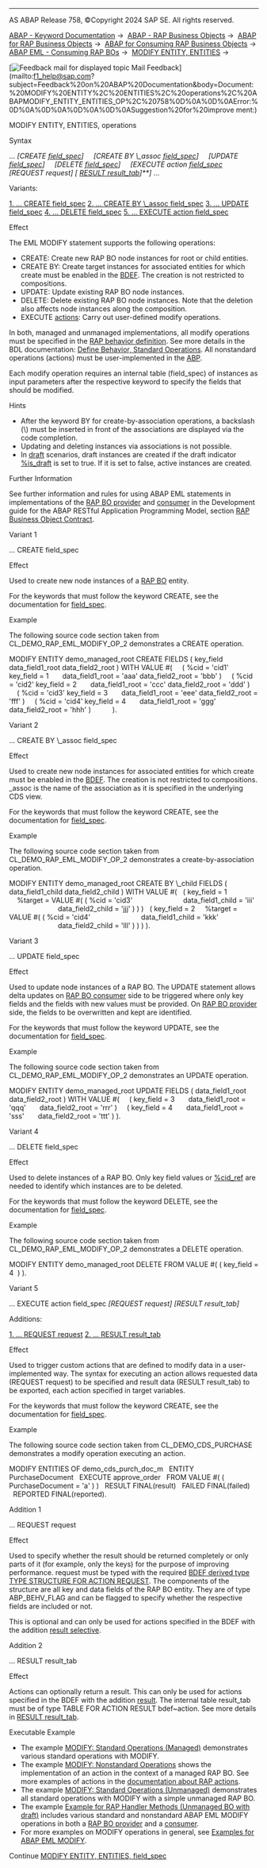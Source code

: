   

* * *

AS ABAP Release 758, ©Copyright 2024 SAP SE. All rights reserved.

[ABAP - Keyword Documentation](javascript:call_link\('abenabap.htm'\)) →  [ABAP - RAP Business Objects](javascript:call_link\('abenabap_rap.htm'\)) →  [ABAP for RAP Business Objects](javascript:call_link\('abenabap_for_rap_bos.htm'\)) →  [ABAP for Consuming RAP Business Objects](javascript:call_link\('abenabap_consume_rap_bos.htm'\)) →  [ABAP EML - Consuming RAP BOs](javascript:call_link\('abeneml.htm'\)) →  [MODIFY ENTITY, ENTITIES](javascript:call_link\('abapmodify_entity_entities.htm'\)) → 

 [![](Mail.gif?object=Mail.gif "Feedback mail for displayed topic") Mail Feedback](mailto:f1_help@sap.com?subject=Feedback%20on%20ABAP%20Documentation&body=Document:%20MODIFY%20ENTITY%2C%20ENTITIES%2C%20operations%2C%20ABAPMODIFY_ENTITY_ENTITIES_OP%2C%20758%0D%0A%0D%0AError:%0D%0A%0D%0A%0D%0A%0D%0ASuggestion%20for%20improve
ment:)

MODIFY ENTITY, ENTITIES, operations

Syntax

... *\[*CREATE [field\_spec](javascript:call_link\('abapmodify_entity_entities_fields.htm'\))*\]*
    *\[*CREATE BY \\\_assoc [field\_spec](javascript:call_link\('abapmodify_entity_entities_fields.htm'\))*\]*
    *\[*UPDATE [field\_spec](javascript:call_link\('abapmodify_entity_entities_fields.htm'\))*\]*
    *\[*DELETE [field\_spec](javascript:call_link\('abapmodify_entity_entities_fields.htm'\))*\]*
    *\[*EXECUTE action [field\_spec](javascript:call_link\('abapmodify_entity_entities_fields.htm'\)) *\[*REQUEST request*\]* *\[* [RESULT result\_tab](javascript:call_link\('abapeml_result.htm'\))*\]**\]* ...

Variants:

[1\. ... CREATE field\_spec](#!ABAP_VARIANT_1@1@)
[2\. ... CREATE BY \\\_assoc field\_spec](#!ABAP_VARIANT_2@2@)
[3\. ... UPDATE field\_spec](#!ABAP_VARIANT_3@3@)
[4\. ... DELETE field\_spec](#!ABAP_VARIANT_4@4@)
[5\. ... EXECUTE action field\_spec](#!ABAP_VARIANT_5@5@)

Effect

The EML MODIFY statement supports the following operations:

-   CREATE: Create new RAP BO node instances for root or child entities.
-   CREATE BY: Create target instances for associated entities for which create must be enabled in the [BDEF](javascript:call_link\('abencds_behavior_definition_glosry.htm'\) "Glossary Entry"). The creation is not restricted to compositions.
-   UPDATE: Update existing RAP BO node instances.
-   DELETE: Delete existing RAP BO node instances. Note that the deletion also affects node instances along the composition.
-   EXECUTE [actions](javascript:call_link\('abenbdl_action.htm'\)): Carry out user-defined modify operations.

In both, managed and unmanaged implementations, all modify operations must be specified in the [RAP behavior definition](javascript:call_link\('abencds_behavior_definition_glosry.htm'\) "Glossary Entry"). See more details in the BDL documentation: [Define Behavior, Standard Operations](javascript:call_link\('abenbdl_standard_operations.htm'\)). All nonstandard operations (actions) must be user-implemented in the [ABP](javascript:call_link\('abenbehavior_pool_glosry.htm'\) "Glossary Entry").

Each modify operation requires an internal table (field\_spec) of instances as input parameters after the respective keyword to specify the fields that should be modified.

Hints

-   After the keyword BY for create-by-association operations, a backslash (\\) must be inserted in front of the associations are displayed via the code completion.
-   Updating and deleting instances via associations is not possible.
-   In [draft](javascript:call_link\('abenbdl_with_draft.htm'\)) scenarios, draft instances are created if the draft indicator [%is\_draft](javascript:call_link\('abapderived_types_is_draft.htm'\)) is set to true. If it is set to false, active instances are created.

Further Information

See further information and rules for using ABAP EML statements in implementations of the [RAP BO provider](javascript:call_link\('abenrap_bo_provider_glosry.htm'\) "Glossary Entry") and [consumer](javascript:call_link\('abenrap_bo_consumer_glosry.htm'\) "Glossary Entry") in the Development guide for the ABAP RESTful Application Programming Model, section [RAP Business Object Contract](https://help.sap.com/docs/ABAP_Cloud/f055b8bf582d4f34b91da667bc1fcce6/3a402c5cf6a74bc1a1de080b2a7c6978?version=sap_cross_product_abap).

Variant 1   

... CREATE field\_spec

Effect

Used to create new node instances of a [RAP BO](javascript:call_link\('abenrap_bo_glosry.htm'\) "Glossary Entry") entity.

For the keywords that must follow the keyword CREATE, see the documentation for [field\_spec](javascript:call_link\('abapmodify_entity_entities_fields.htm'\)).

Example

The following source code section taken from CL\_DEMO\_RAP\_EML\_MODIFY\_OP\_2 demonstrates a CREATE operation.

MODIFY ENTITY demo\_managed\_root
CREATE FIELDS ( key\_field data\_field1\_root data\_field2\_root )
WITH VALUE #(
    ( %cid = 'cid1' key\_field = 1
      data\_field1\_root = 'aaa' data\_field2\_root = 'bbb' )
    ( %cid = 'cid2' key\_field = 2
      data\_field1\_root = 'ccc' data\_field2\_root = 'ddd' )
    ( %cid = 'cid3' key\_field = 3
      data\_field1\_root = 'eee' data\_field2\_root = 'fff' )
    ( %cid = 'cid4' key\_field = 4
      data\_field1\_root = 'ggg' data\_field2\_root = 'hhh' )
          ).

Variant 2   

... CREATE BY \\\_assoc field\_spec

Effect

Used to create new node instances for associated entities for which create must be enabled in the [BDEF](javascript:call_link\('abencds_behavior_definition_glosry.htm'\) "Glossary Entry"). The creation is not restricted to compositions. \_assoc is the name of the association as it is specified in the underlying CDS view.

For the keywords that must follow the keyword CREATE, see the documentation for [field\_spec](javascript:call_link\('abapmodify_entity_entities_fields.htm'\)).

Example

The following source code section taken from CL\_DEMO\_RAP\_EML\_MODIFY\_OP\_2 demonstrates a create-by-association operation.

MODIFY ENTITY demo\_managed\_root
CREATE BY \\\_child
FIELDS ( data\_field1\_child data\_field2\_child )
WITH VALUE #(
  ( key\_field = 1
    %target = VALUE #( ( %cid = 'cid3'
                         data\_field1\_child = 'iii'
                         data\_field2\_child = 'jjj' ) ) )
  ( key\_field = 2
    %target = VALUE #( ( %cid = 'cid4'
                         data\_field1\_child = 'kkk'
                         data\_field2\_child = 'lll' ) ) ) ).

Variant 3   

... UPDATE field\_spec

Effect

Used to update node instances of a RAP BO. The UPDATE statement allows delta updates on [RAP BO consumer](javascript:call_link\('abenrap_bo_consumer_glosry.htm'\) "Glossary Entry") side to be triggered where only key fields and the fields with new values must be provided. On [RAP BO provider](javascript:call_link\('abenrap_bo_provider_glosry.htm'\) "Glossary Entry") side, the fields to be overwritten and kept are identified.

For the keywords that must follow the keyword UPDATE, see the documentation for [field\_spec](javascript:call_link\('abapmodify_entity_entities_fields.htm'\)).

Example

The following source code section taken from CL\_DEMO\_RAP\_EML\_MODIFY\_OP\_2 demonstrates an UPDATE operation.

MODIFY ENTITY demo\_managed\_root
UPDATE FIELDS ( data\_field1\_root data\_field2\_root )
WITH VALUE #(
    ( key\_field = 3
      data\_field1\_root = 'qqq'
      data\_field2\_root = 'rrr' )
    ( key\_field = 4
      data\_field1\_root = 'sss'
      data\_field2\_root = 'ttt' ) ).

Variant 4   

... DELETE field\_spec

Effect

Used to delete instances of a RAP BO. Only key field values or [%cid\_ref](javascript:call_link\('abapderived_types_comp.htm'\)) are needed to identify which instances are to be deleted.

For the keywords that must follow the keyword DELETE, see the documentation for [field\_spec](javascript:call_link\('abapmodify_entity_entities_fields.htm'\)).

Example

The following source code section taken from CL\_DEMO\_RAP\_EML\_MODIFY\_OP\_2 demonstrates a DELETE operation.

MODIFY ENTITY demo\_managed\_root
DELETE FROM VALUE #( ( key\_field = 4  ) ).

Variant 5   

... EXECUTE action field\_spec *\[*REQUEST request*\]* *\[*RESULT result\_tab*\]*

Additions:

[1\. ... REQUEST request](#!ABAP_ADDITION_1@1@)
[2\. ... RESULT result\_tab](#!ABAP_ADDITION_2@2@)

Effect

Used to trigger custom actions that are defined to modify data in a user-implemented way. The syntax for executing an action allows requested data (REQUEST request) to be specified and result data (RESULT result\_tab) to be exported, each action specified in target variables.

For the keywords that must follow the keyword CREATE, see the documentation for [field\_spec](javascript:call_link\('abapmodify_entity_entities_fields.htm'\)).

Example

The following source code section taken from CL\_DEMO\_CDS\_PURCHASE demonstrates a modify operation executing an action.

MODIFY ENTITIES OF demo\_cds\_purch\_doc\_m
  ENTITY PurchaseDocument
  EXECUTE approve\_order
  FROM VALUE #( ( PurchaseDocument = 'a' ) )
  RESULT FINAL(result)
  FAILED FINAL(failed)
  REPORTED FINAL(reported).

Addition 1   

... REQUEST request

Effect

Used to specify whether the result should be returned completely or only parts of it (for example, only the keys) for the purpose of improving performance. request must be typed with the required [BDEF derived type](javascript:call_link\('abenrap_derived_type_glosry.htm'\) "Glossary Entry") [TYPE STRUCTURE FOR ACTION REQUEST](javascript:call_link\('abaptype_structure_for.htm'\)). The components of the structure are all key and data fields of the RAP BO entity. They are of type ABP\_BEHV\_FLAG and can be flagged to specify whether the respective fields are included or not.

This is optional and can only be used for actions specified in the BDEF with the addition [result selective](javascript:call_link\('abenbdl_action_output_para.htm'\)).

Addition 2   

... RESULT result\_tab

Effect

Actions can optionally return a result. This can only be used for actions specified in the BDEF with the addition [result](javascript:call_link\('abenbdl_action_output_para.htm'\)). The internal table result\_tab must be of type TABLE FOR ACTION RESULT bdef~action. See more details in [RESULT result\_tab](javascript:call_link\('abapeml_result.htm'\)).

Executable Example

-   The example [MODIFY: Standard Operations (Managed)](javascript:call_link\('abeneml_modify_op_abexa.htm'\)) demonstrates various standard operations with MODIFY.
-   The example [MODIFY: Nonstandard Operations](javascript:call_link\('abeneml_modify_custom_op_abexa.htm'\)) shows the implementation of an action in the context of a managed RAP BO. See more examples of actions in the [documentation about RAP actions](javascript:call_link\('abenbdl_action_abexas.htm'\)).
-   The example [MODIFY: Standard Operations (Unmanaged)](javascript:call_link\('abeneml_modify_op_u_abexa.htm'\)) demonstrates all standard operations with MODIFY with a simple unmanaged RAP BO.
-   The example [Example for RAP Handler Methods (Unmanaged BO with draft)](javascript:call_link\('abenrap_handler_methods_abexa.htm'\)) includes various standard and nonstandard ABAP EML MODIFY operations in both a [RAP BO provider](javascript:call_link\('abenrap_bo_provider_glosry.htm'\) "Glossary Entry") and a [consumer](javascript:call_link\('abenrap_bo_consumer_glosry.htm'\) "Glossary Entry").
-   For more examples on MODIFY operations in general, see [Examples for ABAP EML MODIFY](javascript:call_link\('abapeml_modify_examples_abexas.htm'\)).

Continue
[MODIFY ENTITY, ENTITIES, field\_spec](javascript:call_link\('abapmodify_entity_entities_fields.htm'\))